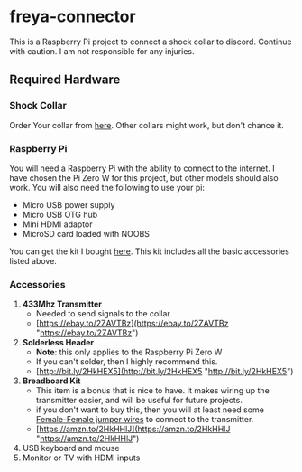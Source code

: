 # freya-connector

This is a Raspberry Pi project to connect a shock collar to discord. Continue with caution. I am not responsible for any injuries.

## Required Hardware

### Shock Collar
Order Your collar from [here](http://bit.ly/322H3Rz "http://bit.ly/322H3Rz"). Other collars might work, but don't chance it.
### Raspberry Pi
You will need a Raspberry Pi with the ability to connect to the internet. I have chosen the Pi Zero W for this project, but other models should also work. You will also need the following to use your pi:
* Micro USB power supply
* Micro USB OTG hub
* Mini HDMI adaptor
* MicroSD card loaded with NOOBS

You can get the kit I bought [here](https://amzn.to/2Hsg3Dj "https://amzn.to/2Hsg3Dj"). This kit includes all the basic accessories listed above.

### Accessories

 1. **433Mhz Transmitter**
	 * Needed to send signals to the collar
	 * [https://ebay.to/2ZAVTBz](https://ebay.to/2ZAVTBz "https://ebay.to/2ZAVTBz")
1. **Solderless Header**
	* **Note**: this only applies to the Raspberry Pi Zero W
	* If you can't solder, then I highly recommend this.
	* [http://bit.ly/2HkHEX5](http://bit.ly/2HkHEX5 "http://bit.ly/2HkHEX5")
1. **Breadboard Kit**
	* This item is a bonus that is nice to have. It makes wiring up the transmitter easier, and will be useful for future projects.
	* if you don't want to buy this, then you will at least need some [Female-Female jumper wires](https://ebay.to/343p2Vp "https://ebay.to/343p2Vp") to connect to the transmitter.
	* [https://amzn.to/2HkHHlJ](https://amzn.to/2HkHHlJ "https://amzn.to/2HkHHlJ")
1. USB keyboard and mouse
1. Monitor or TV with HDMI inputs
